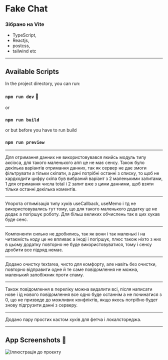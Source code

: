 # Fake Chat

### Зібрано на Vite

+ TypeScript,
+ Reactjs,
+ postcss,
+ tailwind etc

------------------

## Available Scripts

In the project directory, you can run:

### `npm run dev` :tada:
or
### `npm run build`
or but before you have to run build
### `npm run preview` 

------------

Для отримання данних не використовувався якийсь модуль типу аксіоса, для такого маленького апп це не має сенсу. Також було декілька варіантів отримання данних, так як сервер не дає змоги фільтрувати а тільки скіпати, а дані потрібні останні з списку, то щоб не хардкодити цифру скіпа був вибраний варіант з 2 маленькими запитами, 1 для отримання числа total і 2 запит вже з цими данними, щоб взяти тільки останні декілька коментів.

------------

Упорота отпимізація типу хуків useCallback, useMemo і тд не використовувались тут тому, що для такого маленького додатку це не додає а погіршує роботу. Для більш великих обчислень так в цих хукав буде сенс.

------------

Компоненти сильно не дробились, так як вони і так маленькі і на читаємість коду це не впливає а іноді і погіршує, плюс також ніхто з них в цьому додатку повторно не буде використовуватися, тому і сенсу дробити все підряд немає.

------------

Додано очистку textarea, чисто для комфорту, але навіть без очистки, повторно відправити одне й те саме повідомлення не можна, маленький запобіжник проти спаму.

------------

Також повідомлення в переліку можна видалити всі, після написати нове і ід нового повідомлення все одно буде останнім а не починатися з 0, що не призведе до можливих конфліктів, якщо якось потрібно будет знову підгрузити данні з серверу.

------------

Додано пару простих кастом хуків для фетча і локалстореджа.

------------

## App Screenshots :eyes:

![Іллюстрація до проєкту](https://i.imgur.com/OQzgypQ.png)

